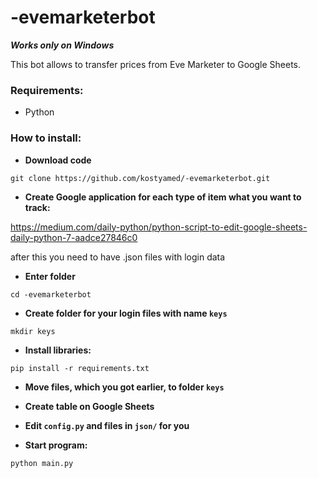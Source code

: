 # -evemarketerbot

***Works only on Windows***

This bot allows to transfer prices from Eve Marketer to Google Sheets.

### **Requirements:**

- Python

### **How to install:**

- **Download code**
``` 
git clone https://github.com/kostyamed/-evemarketerbot.git
```

- **Create Google application for each type of item what you want to track:**

https://medium.com/daily-python/python-script-to-edit-google-sheets-daily-python-7-aadce27846c0

after this you need to have .json files with login data

- **Enter folder**
```
cd -evemarketerbot
```

- **Create folder for your login files with name `keys`**
```
mkdir keys
```

- **Install libraries:**
```
pip install -r requirements.txt
```

- **Move files, which you got earlier, to folder `keys`**

- **Create table on Google Sheets**

- **Edit `config.py` and files in `json/` for you**

- **Start program:**
```
python main.py
```